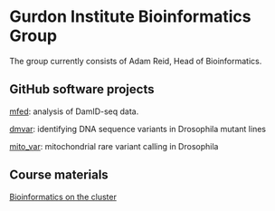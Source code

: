 # Gurdon Institute Bioinformatics Group

The group currently consists of Adam Reid, Head of Bioinformatics.

## GitHub software projects

[mfed](https://github.com/adamjamesreid/mfed): analysis of DamID-seq data.

[dmvar](https://github.com/adamjamesreid/dmvar): identifying DNA sequence variants in Drosophila mutant lines

[mito_var](https://github.com/adamjamesreid/mito_var): mitochondrial rare variant calling in Drosophila

## Course materials

[Bioinformatics on the cluster](https://github.com/adamjamesreid/gurdon-bioinformatics/bioinf_cluster.md)
